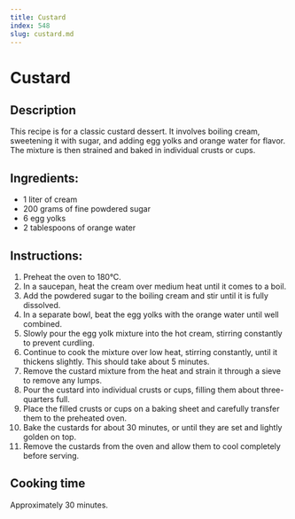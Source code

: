 ```yaml
---
title: Custard
index: 548
slug: custard.md
---
```


# Custard

## Description
This recipe is for a classic custard dessert. It involves boiling cream, sweetening it with sugar, and adding egg yolks and orange water for flavor. The mixture is then strained and baked in individual crusts or cups.

## Ingredients:
- 1 liter of cream
- 200 grams of fine powdered sugar
- 6 egg yolks
- 2 tablespoons of orange water

## Instructions:
1. Preheat the oven to 180°C.
2. In a saucepan, heat the cream over medium heat until it comes to a boil.
3. Add the powdered sugar to the boiling cream and stir until it is fully dissolved.
4. In a separate bowl, beat the egg yolks with the orange water until well combined.
5. Slowly pour the egg yolk mixture into the hot cream, stirring constantly to prevent curdling.
6. Continue to cook the mixture over low heat, stirring constantly, until it thickens slightly. This should take about 5 minutes.
7. Remove the custard mixture from the heat and strain it through a sieve to remove any lumps.
8. Pour the custard into individual crusts or cups, filling them about three-quarters full.
9. Place the filled crusts or cups on a baking sheet and carefully transfer them to the preheated oven.
10. Bake the custards for about 30 minutes, or until they are set and lightly golden on top.
11. Remove the custards from the oven and allow them to cool completely before serving.

## Cooking time
Approximately 30 minutes.